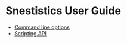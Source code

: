 ---
---
Snestistics User Guide
======================
* [Command line options](command-line-options)
* [Scripting API](scripting)